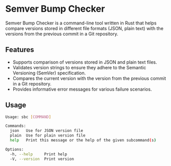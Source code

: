 # Semver Bump Checker

Semver Bump Checker is a command-line tool written in Rust that helps compare versions stored in different file formats (JSON, plain text) with the versions from the previous commit in a Git repository.

## Features

- Supports comparison of versions stored in JSON and plain text files.
- Validates version strings to ensure they adhere to the Semantic Versioning (SemVer) specification.
- Compares the current version with the version from the previous commit in a Git repository.
- Provides informative error messages for various failure scenarios.

## Usage

```bash
Usage: sbc [COMMAND]

Commands:
  json   Use for JSON version file
  plain  Use for plain version file
  help   Print this message or the help of the given subcommand(s)

Options:
  -h, --help     Print help
  -V, --version  Print version
```
